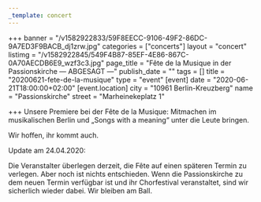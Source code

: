 ```yaml
---
_template: concert
---
```



+++
banner = "/v1582922833/59F8EECC-9106-49F2-86DC-9A7ED3F9BACB_dj1zrw.jpg"
categories = ["concerts"]
layout = "concert"
listimg = "/v1582922845/549F4B87-85EF-4E86-867C-0A70AECDB6E9_wzf3c3.jpg"
page_title = "Fête de la Musique in der Passionskirche — ABGESAGT —"
publish_date = ""
tags = []
title = "20200621-fete-de-la-musique"
type = "event"
[event]
date = "2020-06-21T18:00:00+02:00"
[event.location]
city = "10961 Berlin-Kreuzberg"
name = "Passionskirche"
street = "Marheinekeplatz 1"

+++
Unsere Premiere bei der Fête de la Musique: Mitmachen im musikalischen Berlin und „Songs with a meaning“ unter die Leute bringen.

Wir hoffen, ihr kommt auch.

Update am 24.04.2020:

Die Veranstalter überlegen derzeit, die Fête auf einen späteren Termin zu verlegen. Aber noch ist nichts entschieden. Wenn die Passionskirche zu dem neuen Termin verfügbar ist und ihr Chorfestival veranstaltet, sind wir sicherlich wieder dabei. Wir bleiben am Ball.
